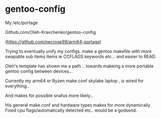 # gentoo-config
My /etc/portage


Github.com/Oleh-Kravchenko/gentoo-config

(https://github.com/necrose99/arm64-portage)


Trying to eventually unify my configs.  make a gentoo makefile with more swapable sub items items ie CCFLAGS keywords etc...
and easier to READ. 

Oleh's template has shown me a path ..  towards makeing a more portable gentoo config between devices... 

Currently my arm64 or Ryzen make.conf  skylake laptop , is wired for everything.. 

And makes for possible snafus more likely.. 

His general make.conf and hardware types makes for more dynamically 
Fixed cpu flags/automatically detected etc..  would be a godsend. 

